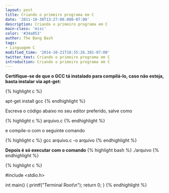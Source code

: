 ```yaml
---
layout: post
title: Criando o primeiro programa em C
date: '2011-10-30T13:27:00.000-07:00'
description: Criando o primeiro programa em C
main-class: 'misc'
color: '#34a853'
author: The Bang Bash
tags:
- Linguagem C
modified_time: '2014-10-21T18:35:26.381-07:00'
twitter_text: Criando o primeiro programa em C
introduction: Criando o primeiro programa em C
---
```




<b>Certifique-se de que o GCC tá instalado para compilá-lo, caso não esteja, basta instalar via apt-get:</b>

{% highlight c %}

apt-get install gcc
{% endhighlight %}

Escreva o código abaixo no seu editor preferido, salve como 

{% highlight c %}
arquivo.c
{% endhighlight %}

e compile-o com o seguinte comando

{% highlight c %}
gcc arquivo.c -o arquivo
{% endhighlight %}

<b>Depois é só executar com o comando</b>
{% highlight bash %}
./arquivo
{% endhighlight %}



{% highlight c %}

#include <stdio.h> 

int main() 
{ 
 printf("Terminal Root\n"); 
 return 0;
} 
{% endhighlight %}


